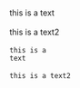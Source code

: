 <br>this is a text</br>
<br>this is a text2</br>
<br><code>this is a text</code></br>
<br><code>this is a text2</code></br>